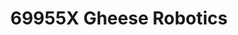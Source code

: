 ---
title : "69955X Gheese Robotics"
# full screen navigation
first_name : "VRC Team"
last_name : "Gheese Robotics"
bg_image : "images/backgrounds/blue.png"
# animated text loop
occupations:
- "Ladue Horton Watkins Highschool"
- "Community"
- "Innovation"
- "Programming"
- "Strategy"
- "Engineering"


# slider background image loop
slider_images:
- "images/slider/worlds_booth.jpg"
- "images/slider/state_trophy.jpg"
- "images/slider/troy_ladue.jpg"
- "images/slider/troy_group.jpg"
- "images/slider/ladue_award.jpg"
- "images/slider/potosi.jpg"
- "images/slider/state_group.jpg"



# button
button:
  enable : true
  label : "LEARN MORE ABOUT US"
  link : "#about"


# custom style
custom_class: "" 
custom_attributes: "" 
custom_css: ""

---